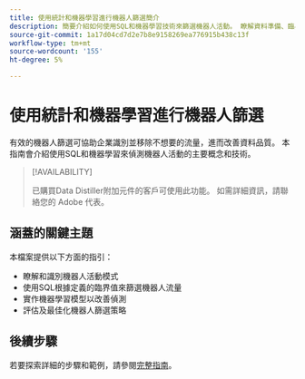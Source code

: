 ```yaml
---
title: 使用統計和機器學習進行機器人篩選簡介
description: 簡要介紹如何使用SQL和機器學習技術來篩選機器人活動。 瞭解資料準備、臨界值定義和模型評估，以增強資料完整性和分析。 此預留位置檔案會將您導向更完整的指南。
source-git-commit: 1a17d04cd7d2e7b8e9158269ea776915b438c13f
workflow-type: tm+mt
source-wordcount: '155'
ht-degree: 5%

---
```


# 使用統計和機器學習進行機器人篩選

有效的機器人篩選可協助企業識別並移除不想要的流量，進而改善資料品質。 本指南會介紹使用SQL和機器學習來偵測機器人活動的主要概念和技術。

>[!AVAILABILITY]
>
>已購買Data Distiller附加元件的客戶可使用此功能。 如需詳細資訊，請聯絡您的 Adobe 代表。

## 涵蓋的關鍵主題

本檔案提供以下方面的指引：

- 瞭解和識別機器人活動模式
- 使用SQL根據定義的臨界值來篩選機器人流量
- 實作機器學習模型以改善偵測
- 評估及最佳化機器人篩選策略

## 後續步驟

若要探索詳細的步驟和範例，請參閱[完整指南](../advanced-statistics/examples/statistics-and-ml-bot-filtering.md)。
